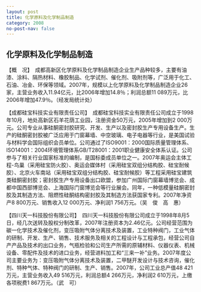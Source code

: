 ```yaml
---
layout: post
title: 化学原料及化学制品制造
category: 2008
no-post-nav: false
---
```


##  化学原料及化学制品制造

【概　况】　成都高新区化学原料及化学制品制造企业生产品种较多，主要有油漆、涂料、隔热材料、橡胶制品、化学试剂、催化剂、吸附剂等，广泛用于化工、石油、冶金、环保等领域。2007年，规模以上化学原料及化学制品制造企业26家，主营业务收入11.94亿元，比2006年增加14.8％；利润总额11 089万元，比2006年增加47.9％。（经发局统计处）
 
【成都硅宝科技实业有限责任公司】　成都硅宝科技实业有限责任公司成立于1998年10月，地处高新区石羊花荫工业园，注册资金50万元，2005年增加到2 000万元。公司专业从事硅酮密封胶研究、开发、生产以及密封胶生产专用设备生产。生产的硅酮密封胶被广泛应用于门窗幕墙、中空玻璃、电子电器等行业，是美国试验与材料学会国际组织会员单位。公司通过了ISO9001：2000国际质量管理体系、ISO14001：2004环境管理体系GB/T28001：2001职业健康安全体系认证。公司参与了相关行业国家标准的编制，是国标委成员单位之一。2007年奥运会主体工程-鸟巢（采用硅宝防火胶）、奥运会媒体村（采用硅宝双组分结构胶、硅宝耐候胶）、北京火车南站（采用硅宝双组分结构胶、硅宝耐候胶）等工程采用硅宝建筑类硅酮密封胶；密封胶生产专用设备出口欧盟，参加广州国际门窗幕墙博览会、成都中国西部博览会、上海国际门窗博览会等行业展会。同年，一种低模量硅酮密封胶及其制造方法、阻燃性硅酮结构密封胶及其制造方法获国家专利。2007年净资产8 800万元、销售收入12 000万元、净利润1 756万元。（吴　俊　高　惠）
 
【四川天一科技股份有限公司】　四川天一科技股份有限公司成立于1998年8月5日，经几次送转及股权分制改革，2007年注册资本为2.46亿元。公司经营范围为碳一化学技术及催化剂，变压吸附气体分离技术及装置，工业特种阀门，工业气体的研制、开发、生产、销售、技术服务及相关的工程设计与工程承包，经营公司自产产品及技术的出口业务，气瓶检验和公司生产所需的原辅材料、仪器仪表、机械设备、零配件及技术的进口业务，经营进料加工和“三来一补”业务。2007年度公司主要业务为：变压吸附气体分离技术及装置，二甲醚开发设计与技术咨询，催化剂、特种气体、特种阀门的研制、生产、销售。2007年，公司工业总产值48 421万元，主营业务收入49 516万元，利润总额4 266万元，净利润2 610万元，上缴各项税费1 867万元。（武　可）
 